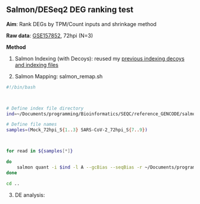 ## Salmon/DESeq2 DEG ranking test 

**Aim**: Rank DEGs by TPM/Count inputs and shrinkage method 

**Raw data**: [GSE157852](https://www.ncbi.nlm.nih.gov/geo/query/acc.cgi?acc=GSE157852), 72hpi (N=3)

**Method**

1. Salmon Indexing (with Decoys): reused my [previous indexing decoys and indexing files](https://github.com/Mira0507/seqc_comparison)

2. Salmon Mapping: salmon_remap.sh

```bash
#!/bin/bash



# Define index file directory
ind=~/Documents/programming/Bioinformatics/SEQC/reference_GENCODE/salmon_index/gencode_index

# Define file names 
samples=(Mock_72hpi_S{1..3} SARS-CoV-2_72hpi_S{7..9})



for read in ${samples[*]}

do
    salmon quant -i $ind -l A --gcBias --seqBias -r ~/Documents/programming/Bioinformatics/Salmon-test/rawdata/${read}.fastq.gz -p 16 --validateMappings -o ${read}.salmon_quant
done

cd ..
```

3. DE analysis: 
